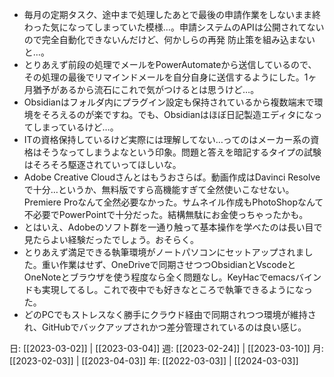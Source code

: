 - 毎月の定期タスク、途中まで処理したあとで最後の申請作業をしないまま終わった気になってしまっていた模様…。申請システムのAPIは公開されてないので完全自動化できないんだけど、何かしらの再発 防止策を組み込まないと…。
- とりあえず前段の処理でメールをPowerAutomateから送信しているので、その処理の最後でリマインドメールを自分自身に送信するようにした。1ヶ月猶予があるから流石にこれで気がつけるとは思うけど…。
- Obsidianはフォルダ内にプラグイン設定も保持されているから複数端末で環境をそろえるのが楽ですね。でも、Obsidianはほぼ日記製造エディタになってしまっているけど…。
- ITの資格保持しているけど実際には理解してない…ってのはメーカー系の資格はそうなってしまうよなという印象。問題と答えを暗記するタイプの試験はそろそろ駆逐されていってほしいな。
- Adobe Creative Cloudさんとはもうおさらば。動画作成はDavinci Resolveで十分…というか、無料版ですら高機能すぎて全然使いこなせない。Premiere Proなんて全然必要なかった。サムネイル作成もPhotoShopなんて不必要でPowerPointで十分だった。結構無駄にお金使っちゃったかも。
- とはいえ、Adobeのソフト群を一通り触って基本操作を学べたのは長い目で見たらよい経験だったでしょう。おそらく。
- とりあえず満足できる執筆環境がノートパソコンにセットアップされました。重い作業はせず、OneDriveで同期させつつObsidianとVscodeとOneNoteとブラウザを使う程度なら全く問題なし。KeyHacでemacsバインドも実現してるし。これで夜中でも好きなところで執筆できるようになった。
- どのPCでもストレスなく勝手にクラウド経由で同期されつつ環境が維持され、GitHubでバックアップされかつ差分管理されているのは良い感じ。

日: [[2023-03-02]] | [[2023-03-04]]
週: [[2023-02-24]] | [[2023-03-10]]
月: [[2023-02-03]] | [[2023-04-03]]
年: [[2022-03-03]] | [[2024-03-03]]